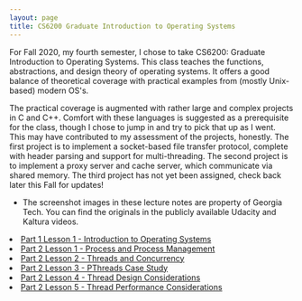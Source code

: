 ```yaml
---
layout: page
title: CS6200 Graduate Introduction to Operating Systems
---
```


For Fall 2020, my fourth semester, I chose to take CS6200: Graduate Introduction to Operating Systems.  This class teaches the functions, abstractions, and design theory of operating systems.  It offers a good balance of theoretical coverage with practical examples from (mostly Unix-based) modern OS's.

The practical coverage is augmented with rather large and complex projects in C and C++.  Comfort with these languages is suggested as a prerequisite for the class, though I chose to jump in and try to pick that up as I went.  This may have contributed to my assessment of the projects, honestly.  The first project is to implement a socket-based file transfer protocol, complete with header parsing and support for multi-threading.  The second project is to implement a proxy server and cache server, which communicate via shared memory.  The third project has not yet been assigned, check back later this Fall for updates!

* The screenshot images in these lecture notes are property of Georgia Tech.  You can find the originals in the publicly available Udacity and Kaltura videos.

<section>
 
<li>
<a href="{{ "/gios_lec_P1L2" | prepend: site.baseurl | append: ".html" | replace: '//', '/' }}">
    Part 1 Lesson 1 - Introduction to Operating Systems
</a>
</li>

<li>
<a href="{{ "/gios_lec_P2L1" | prepend: site.baseurl | append: ".html" | replace: '//', '/' }}">
    Part 2 Lesson 1 - Process and Process Management
</a>
</li>

<li>
<a href="{{ "/gios_lec_P2L2" | prepend: site.baseurl | append: ".html" | replace: '//', '/' }}">
    Part 2 Lesson 2 - Threads and Concurrency
</a>
</li>

<li>
<a href="{{ "/gios_lec_P2L3" | prepend: site.baseurl | append: ".html" | replace: '//', '/' }}">
    Part 2 Lesson 3 - PThreads Case Study
</a>
</li>

<li>
<a href="{{ "/gios_lec_P2L4" | prepend: site.baseurl | append: ".html" | replace: '//', '/' }}">
    Part 2 Lesson 4 - Thread Design Considerations
</a>
</li>

<li>
<a href="{{ "/gios_lec_P2L5" | prepend: site.baseurl | append: ".html" | replace: '//', '/' }}">
    Part 2 Lesson 5 - Thread Performance Considerations
</a>
</li>

</section>